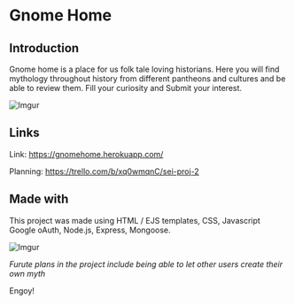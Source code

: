 # Gnome Home

## Introduction
Gnome home is a place for us folk tale loving historians. Here you will find mythology throughout history from different pantheons and cultures and be able to review them. Fill your curiosity and Submit your interest.

![Imgur](https://i.imgur.com/O9SD9RJ.png)

## Links

Link: https://gnomehome.herokuapp.com/

Planning: https://trello.com/b/xq0wmqnC/sei-proj-2

## Made with
This project was made using HTML / EJS templates, CSS, Javascript
Google oAuth, Node.js, Express, Mongoose. 

![Imgur](https://i.imgur.com/YO8nJVA.png)

*Furute plans in the project include being able to let other users create their own myth*

Engoy!